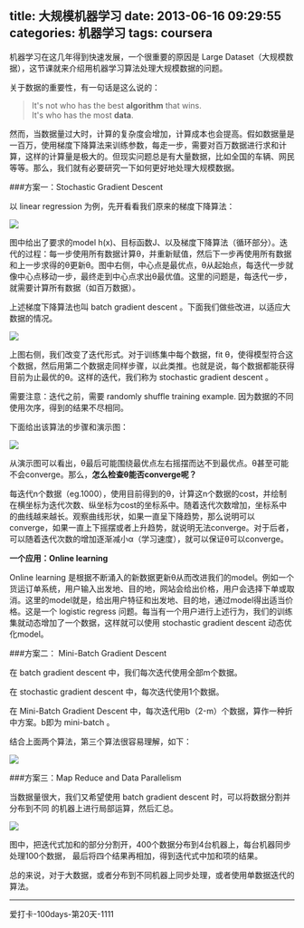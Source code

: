 title: 大规模机器学习
date: 2013-06-16 09:29:55
categories: 机器学习
tags: coursera
---
机器学习在这几年得到快速发展，一个很重要的原因是 Large Dataset（大规模数据），这节课就来介绍用机器学习算法处理大规模数据的问题。

关于数据的重要性，有一句话是这么说的：
> It's not who has the best **algorithm** that wins.  
It's who has the most **data**.

然而，当数据量过大时，计算的复杂度会增加，计算成本也会提高。假如数据量是一百万，使用梯度下降算法来训练参数，每走一步，需要对百万数据进行求和计算，这样的计算量是极大的。但现实问题总是有大量数据，比如全国的车辆、网民等等。那么，我们就有必要研究一下如何更好地处理大规模数据。

<!--more-->

###方案一：Stochastic Gradient Descent 

以 linear regression 为例，先开看看我们原来的梯度下降算法：

![](/img/lsml1.png)

图中给出了要求的model h(x)、目标函数J、以及梯度下降算法（循环部分）。迭代的过程：每一步使用所有数据计算θ，并重新赋值，然后下一步再使用所有数据和上一步求得的θ更新θ。图中右侧，中心点是最优点，θ从起始点，每迭代一步就像中心点移动一步，最终走到中心点求出θ最优值。这里的问题是，每迭代一步，就需要计算所有数据（如百万数据）。

上述梯度下降算法也叫 batch gradient descent 。下面我们做些改进，以适应大数据的情况。

![](/img/lsml2.png)

上图右侧，我们改变了迭代形式。对于训练集中每个数据，fit θ，使得模型符合这个数据，然后用第二个数据走同样步骤，以此类推。也就是说，每个数据都能获得目前为止最优的θ。这样的迭代，我们称为 stochastic gradient descent 。

需要注意：迭代之前，需要 randomly shuffle training example. 因为数据的不同使用次序，得到的结果不尽相同。

下面给出该算法的步骤和演示图：

![](/img/lsml3.png)

从演示图可以看出，θ最后可能围绕最优点左右摇摆而达不到最优点。θ甚至可能不会converge。那么，**怎么检查θ能否converge呢？**

每迭代n个数据（eg.1000），使用目前得到的θ，计算这n个数据的cost，并绘制在横坐标为迭代次数、纵坐标为cost的坐标系中。随着迭代次数增加，坐标系中的曲线越来越长。观察曲线形状，如果一直呈下降趋势，那么说明可以converge，如果一直上下摇摆或者上升趋势，就说明无法converge。对于后者，可以随着迭代次数的增加逐渐减小α（学习速度），就可以保证θ可以converge。

**一个应用：Online learning**

Online learning 是根据不断涌入的新数据更新θ从而改进我们的model。例如一个货运订单系统，用户输入出发地、目的地，网站会给出价格，用户会选择下单或取消。这里的model就是，给出用户特征和出发地、目的地，通过model得出适当价格。这是一个 logistic regress 问题。每当有一个用户进行上述行为，我们的训练集就动态增加了一个数据，这样就可以使用 stochastic gradient descent 动态优化model。

###方案二： Mini-Batch Gradient Descent 

在 batch gradient descent 中，我们每次迭代使用全部m个数据。

在 stochastic gradient descent 中，每次迭代使用1个数据。

在 Mini-Batch Gradient Descent  中，每次迭代用b（2-m）个数据，算作一种折中方案。b即为 mini-batch 。

结合上面两个算法，第三个算法很容易理解，如下：

![](/img/lsml4.png)

###方案三：Map Reduce and Data Parallelism

当数据量很大，我们又希望使用 batch gradient descent 时，可以将数据分割并分布到不同 的机器上进行局部运算，然后汇总。

![](/img/lsml5.png)

图中，把迭代式加和的部分分割开，400个数据分布到4台机器上，每台机器同步处理100个数据，
最后将四个结果再相加，得到迭代式中加和项的结果。


总的来说，对于大数据，或者分布到不同机器上同步处理，或者使用单数据迭代的算法。

---
爱打卡-100days-第20天-1111